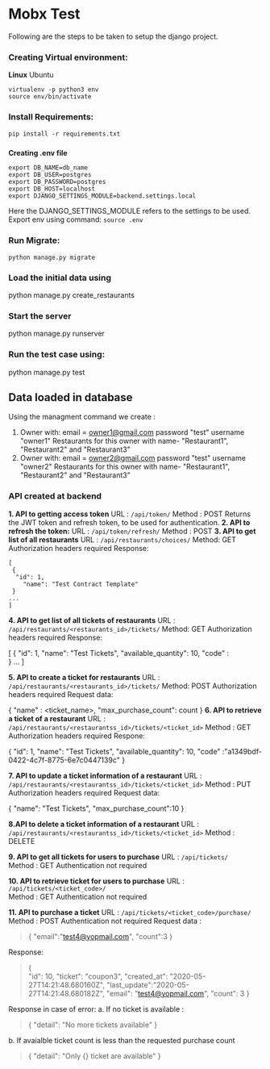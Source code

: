 # Mobx Test
Following are the steps to be taken to setup the django project.

### Creating Virtual environment:

**Linux**
Ubuntu

    virtualenv -p python3 env
    source env/bin/activate

### Install Requirements:

    pip install -r requirements.txt

### 
**Creating .env file**


    export DB_NAME=db_name
    export DB_USER=postgres
    export DB_PASSWORD=postgres
    export DB_HOST=localhost
    export DJANGO_SETTINGS_MODULE=backend.settings.local
Here the DJANGO_SETTINGS_MODULE refers to the settings to be used.
Export env using command:
`source .env`

### Run Migrate:
    python manage.py migrate
    
### Load the initial data using
   python manage.py create_restaurants
   
### Start the server
  python manage.py runserver
  
### Run the test case using:

  python manage.py test

## Data loaded in database
Using the managment command we create :
1. Owner with:
  email = owner1@gmail.com 
  password "test" 
  username "owner1"
  Restaurants for this owner with name- "Restaurant1", "Restaurant2" and 
  "Restaurant3"
3. Owner with:
  email = owner2@gmail.com 
  password "test" 
  username "owner2"
  Restaurants for this owner with name- "Restaurant1", "Restaurant2" and 
  "Restaurant3"

### API created at backend
**1. API to getting access token**
    URL : `/api/token/`
  Method : POST
  Returns the JWT token and refresh token, to be used for 
  authentication.
**2. API to refresh the token:**
   URL : `/api/token/refresh/`
   Method : POST
**3. API to get list of all restaurants**
   URL : `/api/restaurants/choices/`
   Method: GET
    Authorization headers required
   Response: 
       

    [       
     {
      "id": 1,
        "name": "Test Contract Template"      
     } 
    ...
    ]

**4.  API to get list of all tickets of restaurants**
   URL : `/api/restaurants/<restaurants_id>/tickets/`
   Method: GET
   Authorization headers required
   Response:
      

  [
    { 
      "id": 1,
      "name": "Test Tickets",
      "available_quantity": 10,
    "code" : <uuid>       
    }
     ...
  ]

**5. API to create a ticket for restaurants**
   URL : `/api/restaurants/<restaurants_id>/tickets/`
   Method: POST
   Authorization headers required
   Request data:
   

  {
   "name" : <ticket_name>,
   "max_purchase_count": count 
  }
**6. API to retrieve a ticket of a restaurant**
   URL : `/api/restaurants/<restaurantss_id>/tickets/<ticket_id>`
   Method : GET
   Authorization headers required
   Respone:
  

  {
   "id": 1,
   "name": "Test Tickets",
   "available_quantity": 10,
   "code" :"a1349bdf-0422-4c7f-8775-6e7c0447139c"
  }

**7. API to update a ticket information of a restaurant**
   URL : `/api/restaurants/<restaurantss_id>/tickets/<ticket_id>`
   Method : PUT
   Authorization headers required
   Request data:
  

  {
    "name": "Test Tickets",
    "max_purchase_count":10
  }
  
**8.API to delete a ticket information of a restaurant**
    URL : `/api/restaurants/<restaurantss_id>/tickets/<ticket_id>`
   Method : DELETE
   
**9. API to get all tickets for users to purchase** 
     URL : `/api/tickets/`  
     Method : GET
    Authentication not required    

**10. API to retrieve ticket for users to purchase**
   URL : `/api/tickets/<ticket_code>/`  
     Method : GET
    Authentication not required  
    
**11. API to purchase a ticket**
    URL : `/api/tickets/<ticket_code>/purchase/`
    Method : POST
    Authentication not required
    Request data :


>  { 
>     "email":"test4@yopmail.com", 
>   "count":3
>      }

Response:
  

> {   
> "id": 10,
>   "ticket": "coupon3",
>     "created_at": "2020-05-27T14:21:48.680160Z", 
>     "last_update":"2020-05-27T14:21:48.680182Z", 
>     "email": "test4@yopmail.com",
>   "count": 3
>   }

Response in case of error:
a. If no ticket is available :

> { "detail": "No more tickets available" }

b. If avaialble ticket count is less than the requested purchase count

> { "detail": "Only {} ticket are available" }

